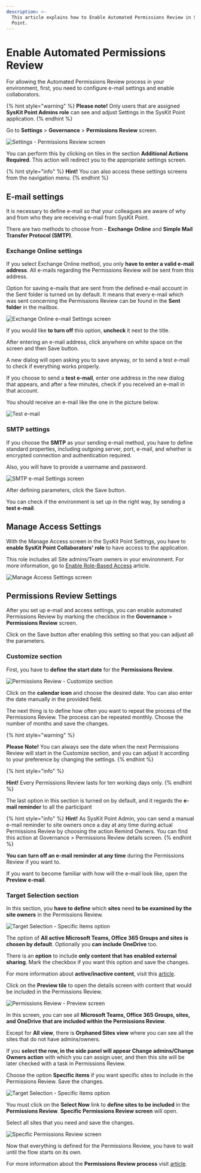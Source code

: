 ```yaml
---
description: >-
  This article explains how to Enable Automated Permissions Review in SysKit
  Point.
---
```


# Enable Automated Permissions Review

For allowing the Automated Permissions Review process in your environment, first, you need to configure e-mail settings and enable collaborators.

{% hint style="warning" %}
**Please note!** Only users that are assigned **SysKit Point Admins role** can see and adjust Settings in the SysKit Point application. 
{% endhint %}

Go to **Settings** &gt; **Governance** &gt; **Permissions Review** screen.

![Settings - Permissions Review screen](../.gitbook/assets/enable-automated-permissions-review_permissions-review-settings-screen%20%281%29.png)

You can perform this by clicking on tiles in the section **Additional Actions Required**. This action will redirect you to the appropriate settings screen. 

{% hint style="info" %}
**Hint!** You can also access these settings screens from the navigation menu.
{% endhint %}

## **E-mail settings** 

It is necessary to define e-mail so that your colleagues are aware of why and from who they are receiving e-mail from SysKit Point. 

There are two methods to choose from - **Exchange Online** and **Simple Mail Transfer Protocol \(SMTP\)**. 

### Exchange Online settings 

If you select Exchange Online method, you only **have to enter a valid e-mail address**. All e-mails regarding the Permissions Review will be sent from this address. 

Option for saving e-mails that are sent from the defined e-mail account in the Sent folder is turned on by default. It means that every e-mail which was sent concerning the Permissions Review can be found in the **Sent folder** in the mailbox. 

![Exchange Online e-mail Settings screen](../.gitbook/assets/enable-automated-permissions-review_exchange-online-e-mail-settings-screen.png)

If you would like **to turn off** this option, **uncheck** it next to the title. 

After entering an e-mail address, click anywhere on white space on the screen and then Save button.  

A new dialog will open asking you to save anyway, or to send a test e-mail to check if everything works properly. 

If you choose to send a **test e-mail**, enter one address in the new dialog that appears, and after a few minutes, check if you received an e-mail in that account. 

You should receive an e-mail like the one in the picture below. 

![Test e-mail](../.gitbook/assets/enable-automated-permissions-review_test-e-mail.png)

### SMTP settings 

If you choose the **SMTP** as your sending e-mail method, you have to define standard properties, including outgoing server, port, e-mail, and whether is encrypted connection and authentication required.  

Also, you will have to provide a username and password. 

![SMTP e-mail Settings screen](../.gitbook/assets/enable-automated-permissions-review_smtp-e-mail-settings-screen.png)

After defining parameters, click the Save button. 

You can check if the environment is set up in the right way, by sending a **test e-mail**. 

## **Manage Access Settings** 

With the Manage Access screen in the SysKit Point Settings, you have to **enable SysKit Point Collaborators' role** to have access to the application. 

This role includes all Site admins/Team owners in your environment. For more information, go to [Enable Role-Based Access](enable-role-based-access.md#what-is-syskit-point-collaborators-role) article.

![Manage Access Settings screen](../.gitbook/assets/enable-automated-permissions-review_manage-access-settings-screen.png)

## **Permissions Review Settings**

After you set up e-mail and access settings, you can enable automated Permissions Review by marking the checkbox in the **Governance** &gt; **Permissions Review** screen. 

Click on the Save button after enabling this setting so that you can adjust all the parameters. 

### **Customize section** 

First, you have to **define the start date** for the **Permissions Review**. 

![Permissions Review - Customize section](../.gitbook/assets/enable-automated-permissions-review_permissions-review-customize-section.png)

Click on the **calendar icon** and choose the desired date. You can also enter the date manually in the provided field. 

The next thing is to define how often you want to repeat the process of the Permissions Review. The process can be repeated monthly. Choose the number of months and save the changes. 

{% hint style="warning" %}
**Please** **Note!** You can always see the date when the next Permissions Review will start in the Customize section, and you can adjust it according to your preference by changing the settings. 
{% endhint %}

{% hint style="info" %}
**Hint!** Every Permissions Review lasts for ten working days only. 
{% endhint %}

The last option in this section is turned on by default, and it regards the **e-mail reminder** to all the participant

{% hint style="info" %}
**Hint!** As SysKit Point Admin, you can send a manual e-mail reminder to site owners once a day at any time during actual Permissions Review by choosing the action Remind Owners. You can find this action at Governance &gt; Permissions Review details screen. 
{% endhint %}

**You can** **turn off an e-mail reminder at any time** during the Permissions Review if you want to. 

If you want to become familiar with how will the e-mail look like, open the **Preview e-mail**. 

### **Target Selection section** 

In this section, you **have to define** which **sites** need **to be examined by the site owners** in the Permissions Review. 

![Target Selection - Specific Items option](../.gitbook/assets/enable-automated-permissions-review_target-selection-specific-items-option%20%281%29.png)

The option of **All active Microsoft Teams, Office 365 Groups and sites** **is chosen by default**. Optionally you **can include OneDrive** too. 

There is an **option** to include **only content that has enabled external sharing**. Mark the checkbox if you want this option and save the changes. 

For more information about **active/inactive content**, visit this [article](../common-tasks/inactive-content.md).

Click on the **Preview tile** to open the details screen with content that would be included in the Permissions Review. 

![Permissions Review - Preview screen](../.gitbook/assets/enable-automated-permissions-review_permissions-review-preview-screen.png)

In this screen, you can see all **Microsoft Teams, Office 365 Groups, sites, and OneDrive** **that are included within the Permissions Review**. 

Except for **All view**, there is **Orphaned Sites view** where you can see all the sites that do not have admins/owners.

If you **select the row, in the side panel will appear Change admins/Change Owners action** with which you can assign user, and then this site will be later checked with a task in Permissions Review. 

Choose the option **Specific items** if you want specific sites to include in the Permissions Review. Save the changes. 

![Target Selection - Specific Items option](../.gitbook/assets/enable-automated-permissions-review_target-selection-specific-items-option.png)

You must click on the **Select Now** link to **define sites to be included** in the **Permissions Review**. **Specific Permissions Review screen** will open. 

Select all sites that you need and save the changes. 

![Specific Permissions Review screen](../.gitbook/assets/enable-automated-permissions-review_specific-permissions-review-screen.png)

Now that everything is defined for the Permissions Review, you have to wait until the flow starts on its own. 

For more information about the **Permissions Review process** visit [article](../common-tasks/permissions-review.md). 

